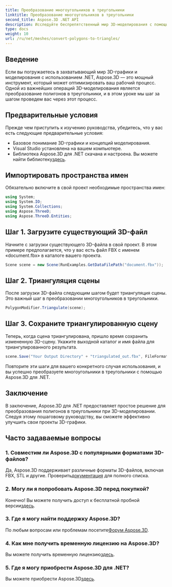 ```yaml
---
title: Преобразование многоугольников в треугольники
linktitle: Преобразование многоугольников в треугольники
second_title: Aspose.3D .NET API
description: Исследуйте беспрепятственный мир 3D-моделирования с помощью Aspose.3D для .NET. Легко преобразуйте многоугольники в треугольники, используя наше пошаговое руководство. Загрузите бесплатную пробную версию прямо сейчас!
type: docs
weight: 10
url: /ru/net/meshes/convert-polygons-to-triangles/
---
```

## Введение
Если вы погружаетесь в захватывающий мир 3D-графики и моделирования с использованием .NET, Aspose.3D — это мощный инструмент, который может оптимизировать ваш рабочий процесс. Одной из важнейших операций 3D-моделирования является преобразование полигонов в треугольники, и в этом уроке мы шаг за шагом проведем вас через этот процесс.
## Предварительные условия
Прежде чем приступить к изучению руководства, убедитесь, что у вас есть следующие предварительные условия:
- Базовое понимание 3D-графики и концепций моделирования.
- Visual Studio установлена на вашем компьютере.
-  Библиотека Aspose.3D для .NET скачана и настроена. Вы можете найти библиотеку[здесь](https://releases.aspose.com/3d/net/).
## Импортировать пространства имен
Обязательно включите в свой проект необходимые пространства имен:
```csharp
using System;
using System.IO;
using System.Collections;
using Aspose.ThreeD;
using Aspose.ThreeD.Entities;
```
## Шаг 1. Загрузите существующий 3D-файл
Начните с загрузки существующего 3D-файла в свой проект. В этом примере предполагается, что у вас есть файл FBX с именем «document.fbx» в каталоге вашего проекта.
```csharp
Scene scene = new Scene(RunExamples.GetDataFilePath("document.fbx"));
```
## Шаг 2. Триангуляция сцены
После загрузки 3D-файла следующим шагом будет триангуляция сцены. Это важный шаг в преобразовании многоугольников в треугольники.
```csharp
PolygonModifier.Triangulate(scene);
```
## Шаг 3. Сохраните триангулированную сцену
Теперь, когда сцена триангулирована, пришло время сохранить измененную 3D-сцену. Укажите выходной каталог и имя файла для триангулированного результата.
```csharp
scene.Save("Your Output Directory" + "triangulated_out.fbx", FileFormat.FBX7400ASCII);
```
Повторите эти шаги для вашего конкретного случая использования, и вы успешно преобразуете многоугольники в треугольники с помощью Aspose.3D для .NET.
## Заключение
В заключение, Aspose.3D для .NET предоставляет простое решение для преобразования полигонов в треугольники при 3D-моделировании. Следуя этому пошаговому руководству, вы сможете эффективно улучшить свои проекты 3D-графики.
## Часто задаваемые вопросы
### 1. Совместим ли Aspose.3D с популярными форматами 3D-файлов?
 Да, Aspose.3D поддерживает различные форматы 3D-файлов, включая FBX, STL и другие. Проверить[документация](https://reference.aspose.com/3d/net/) для полного списка.
### 2. Могу ли я попробовать Aspose.3D перед покупкой?
 Конечно! Вы можете получить доступ к бесплатной пробной версии[здесь](https://releases.aspose.com/).
### 3. Где я могу найти поддержку Aspose.3D?
 По любым вопросам или проблемам посетите[Форум Aspose.3D](https://forum.aspose.com/c/3d/18).
### 4. Как мне получить временную лицензию на Aspose.3D?
 Вы можете получить временную лицензию[здесь](https://purchase.aspose.com/temporary-license/).
### 5. Где я могу приобрести Aspose.3D для .NET?
 Вы можете приобрести Aspose.3D[здесь](https://purchase.aspose.com/buy).